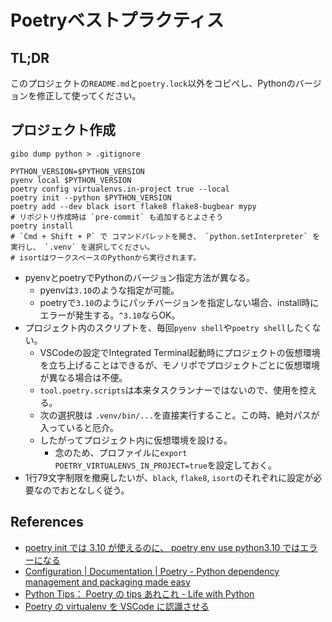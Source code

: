 # Poetryベストプラクティス

## TL;DR

このプロジェクトの`README.md`と`poetry.lock`以外をコピペし、Pythonのバージョンを修正して使ってください。

## プロジェクト作成

```shell
gibo dump python > .gitignore

PYTHON_VERSION=$PYTHON_VERSION
pyenv local $PYTHON_VERSION
poetry config virtualenvs.in-project true --local
poetry init --python $PYTHON_VERSION
poetry add --dev black isort flake8 flake8-bugbear mypy
# リポジトリ作成時は `pre-commit` も追加するとよさそう
poetry install
# `Cmd + Shift + P` で コマンドパレットを開き、 `python.setInterpreter` を実行し、 `.venv` を選択してください。
# isortはワークスペースのPythonから実行されます。
```

- pyenvとpoetryでPythonのバージョン指定方法が異なる。
  - pyenvは`3.10`のような指定が可能。
  - poetryで`3.10`のようにパッチバージョンを指定しない場合、install時にエラーが発生する。`^3.10`ならOK。
- プロジェクト内のスクリプトを、毎回`pyenv shell`や`poetry shell`したくない。
  - VSCodeの設定でIntegrated Terminal起動時にプロジェクトの仮想環境を立ち上げることはできるが、モノリポでプロジェクトごとに仮想環境が異なる場合は不便。
  - `tool.poetry.scripts`は本来タスクランナーではないので、使用を控える。
  - 次の選択肢は `.venv/bin/...`を直接実行すること。この時、絶対パスが入っていると厄介。
  - したがってプロジェクト内に仮想環境を設ける。
    - 念のため、プロファイルに`export POETRY_VIRTUALENVS_IN_PROJECT=true`を設定しておく。
- 1行79文字制限を撤廃したいが、`black`, `flake8`, `isort`のそれぞれに設定が必要なのでおとなしく従う。

## References

- [poetry init では 3.10 が使えるのに、 poetry env use python3.10 ではエラーになる](https://zenn.dev/hiroga/articles/poetry-env-cannot-use-python3_10)
- [Configuration | Documentation | Poetry - Python dependency management and packaging made easy](https://python-poetry.org/docs/configuration/)
- [Python Tips： Poetry の tips あれこれ - Life with Python](https://www.lifewithpython.com/2020/01/python-tips-poetry-tasks.html)
- [Poetry の virtualenv を VSCode に認識させる](https://zenn.dev/takanori_is/articles/let-poetry-create-virtualenv-under-project-folder)
